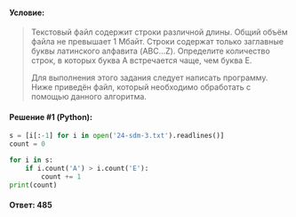 #### Условие:

> Текстовый файл содержит строки различной длины. Общий объём файла не превышает 1 Мбайт. Строки содержат только заглавные буквы латинского алфавита (ABC…Z). Определите количество строк, в которых буква A встречается чаще, чем буква E.
> 
> Для выполнения этого задания следует написать программу. Ниже приведён файл, который необходимо обработать с помощью данного алгоритма.

#### Решение #1 (Python):
```python
s = [i[:-1] for i in open('24-sdm-3.txt').readlines()]
count = 0

for i in s:
    if i.count('A') > i.count('E'):
        count += 1
print(count)
```

#### Ответ: 485

